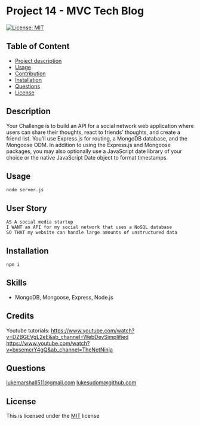 
# Project 14 - MVC Tech Blog

[![License: MIT](https://img.shields.io/badge/License-MIT-yellow.svg)](https://opensource.org/licenses/MIT)


## Table of Content
* [Project description](#Description)
* [Usage](#Usage)
* [Contribution](#Contributiion)
* [Installation](#Installation)
* [Questions](#Questions)
* [License](#License)

## Description
Your Challenge is to build an API for a social network web application where users can share their thoughts, react to friends’ thoughts, and create a friend list. You’ll use Express.js for routing, a MongoDB database, and the Mongoose ODM. In addition to using the Express.js and Mongoose packages, you may also optionally use a JavaScript date library of your choice or the native JavaScript Date object to format timestamps.

## Usage
```
node server.js
```

## User Story
```
AS A social media startup
I WANT an API for my social network that uses a NoSQL database
SO THAT my website can handle large amounts of unstructured data
```

## Installation
```
npm i
```

## Skills
- MongoDB, Mongoose, Express, Node.js

## Credits
Youtube tutorials:
https://www.youtube.com/watch?v=DZBGEVgL2eE&ab_channel=WebDevSimplified
https://www.youtube.com/watch?v=bxsemcrY4gQ&ab_channel=TheNetNinja



## Questions
lukemarshall511@gmail.com
lukesudom@github.com

## License
This is licensed under the [MIT](https://opensource.org/licenses/MIT) license
